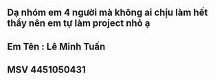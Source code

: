 ## Dạ nhóm em 4 người mà không ai chịu làm hết thầy nên em tự làm project nhỏ ạ
## Em Tên : Lê Minh Tuấn 
## MSV 4451050431
